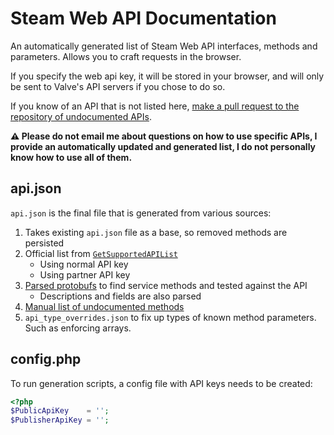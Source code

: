 # Steam Web API Documentation

An automatically generated list of Steam Web API interfaces, methods and parameters. Allows you to craft requests in the browser.

If you specify the web api key, it will be stored in your browser, and will only be sent to Valve's API servers if you chose to do so.

If you know of an API that is not listed here,
[make a pull request to the repository of undocumented APIs](https://github.com/SteamDatabase/UndocumentedAPI).

**⚠ Please do not email me about questions on how to use specific APIs,
I provide an automatically updated and generated list, I do not personally know how to use all of them.**

## api.json

`api.json` is the final file that is generated from various sources:

1. Takes existing `api.json` file as a base, so removed methods are persisted
2. Official list from [`GetSupportedAPIList`](https://steamapi.xpaw.me/#ISteamWebAPIUtil/GetSupportedAPIList)
   - Using normal API key
   - Using partner API key
3. [Parsed protobufs](https://github.com/steamdatabase/protobufs) to find service methods and tested against the API
   - Descriptions and fields are also parsed
4. [Manual list of undocumented methods](https://github.com/SteamDatabase/UndocumentedAPI)
5. `api_type_overrides.json` to fix up types of known method parameters. Such as enforcing arrays.

## config.php

To run generation scripts, a config file with API keys needs to be created:

```php
<?php
$PublicApiKey    = '';
$PublisherApiKey = '';
```
